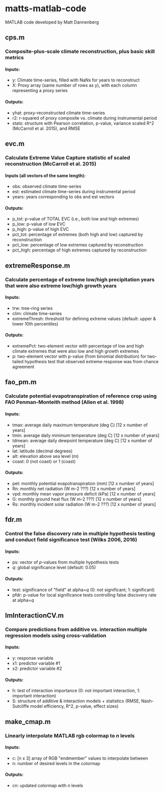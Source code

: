 # matts-matlab-code
MATLAB code developed by Matt Dannenberg

## cps.m
### Composite-plus-scale climate reconstruction, plus basic skill metrics
#### Inputs:
  * y: Climate time-series, filled with NaNs for years to reconstruct
  * X: Proxy array (same number of rows as y), with each column representing a proxy series
#### Outputs:
  * yhat: proxy-reconstructed climate time-series
  * r2: r-squared of proxy composite vs. climate during instrumental period
  * stats: structure with Pearson correlation, p-value, variance scaled R^2 (McCarroll et al. 2015), and RMSE

## evc.m
### Calculate Extreme Value Capture statistic of scaled reconstruction (McCarroll et al. 2015)
#### Inputs (all vectors of the same length):
  * obs: observed climate time-series
  * est: estimated climate time-series during instrumental period
  * years: years corresponding to obs and est vectors
#### Outputs:
  * p_tot: p-value of TOTAL EVC (i.e., both low and high extremes)
  * p_low: p-value of low EVC
  * p_high: p-value of high EVC
  * pct_tot: percentage of extremes (both high and low) captured by reconstruction
  * pct_low: percentage of low extremes captured by reconstruction
  * pct_high: percentage of high extremes captured by reconstruction

## extremeResponse.m
### Calculate percentage of extreme low/high precipitation years that were also extreme low/high growth years
#### Inputs:
  * trw: tree-ring series
  * clim: climate time-series
  * extremeThresh: threshold for defining extreme values (default: upper & lower 10th percentiles)
#### Outputs:
  * extremePct: two-element vector with percentage of low and high climate extremes that were also low and high growth extremes
  * p: two-element vector with p-value (from binomial distribution) for two-tailed hypothesis test that observed extreme response was from chance agreement

## fao_pm.m
### Calculate potential evapotranspiration of reference crop using FAO Penman-Monteith method (Allen et al. 1998)
#### Inputs:
  * tmax: average daily maximum temperature (deg C) [12 x number of years]
  * tmin: average daily minimum temperature (deg C) [12 x number of years]
  * tdmean: average daily dewpoint temperature (deg C) [12 x number of years]
  * lat: latitude (decimal degrees)
  * alt: elevation above sea level (m)
  * coast: 0 (not coast) or 1 (coast)
#### Outputs:
  * pet: monthly potential evapotranspiration (mm) [12 x number of years]
  * Rn: monthly net radiation (W m-2 ???) [12 x number of years]
  * vpd: monthly mean vapor pressure deficit (kPa) [12 x number of years]
  * G: monthly ground heat flux (W m-2 ???) [12 x number of years]
  * Rs: monthly incident solar radiation (W m-2 ???) [12 x number of years]

## fdr.m
### Control the false discovery rate in multiple hypothesis testing and conduct field significance test (Wilks 2006, 2016)
#### Inputs:
  * ps: vector of _p_-values from multiple hypothesis tests
  * _q_: global significance level (default: 0.05)
#### Outputs:
  * test: significance of "field" at alpha=*q* (0: not significant; 1: significant)
  * pfdr: p-value for local significance tests controlling false discovery rate at alpha=*q*

## lmInteractionCV.m
### Compare predictions from additive vs. interaction multiple regression models using cross-validation
#### Inputs:
  * y: response variable
  * x1: predictor variable #1
  * x2: predictor variable #2
#### Outputs:
  * h: test of interaction importance (0: not important interaction, 1: important interaction)
  * S: structure of additive & interaction models + statistics (RMSE, Nash-Sutcliffe model efficiency, R^2, p-value, effect sizes)

## make_cmap.m
### Linearly interpolate MATLAB rgb colormap to *n* levels
#### Inputs:
  * c: [n x 3] array of RGB "endmember" values to interpolate between
  * n: number of desired levels in the colormap
#### Outputs:
  * cn: updated colormap with *n* levels
